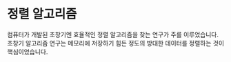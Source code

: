 # 정렬 알고리즘

컴퓨터가 개발된 초창기엔 효율적인 정렬 알고리즘을 찾는 연구가 주를 이루었습니다. 초창기 알고리즘 연구는 메모리에 저장하기 힘든 정도의 방대한 데이터를 정렬하는 것이 핵심이었습니다.
<!--stackedit_data:
eyJoaXN0b3J5IjpbLTUzNzM5Nzc2NiwtNDA0OTkxMTJdfQ==
-->